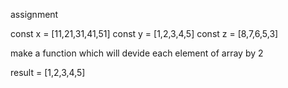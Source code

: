 assignment

const x = [11,21,31,41,51]
const y = [1,2,3,4,5]
const z = [8,7,6,5,3]


make a function which will devide each element of array by 2 


result = [1,2,3,4,5]